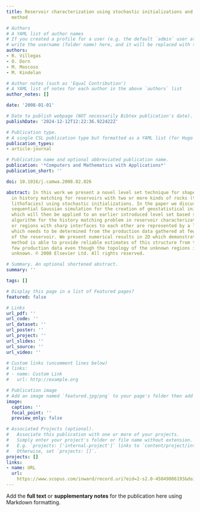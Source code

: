 ```yaml
---
title: Reservoir characterization using stochastic initializations and the level set
  method

# Authors
# A YAML list of author names
# If you created a profile for a user (e.g. the default `admin` user at `content/authors/admin/`), 
# write the username (folder name) here, and it will be replaced with their full name and linked to their profile.
authors:
- R. Villegas
- O. Dorn
- M. Moscoso
- M. Kindelan

# Author notes (such as 'Equal Contribution')
# A YAML list of notes for each author in the above `authors` list
author_notes: []

date: '2008-01-01'

# Date to publish webpage (NOT necessarily Bibtex publication's date).
publishDate: '2024-12-12T12:22:36.922422Z'

# Publication type.
# A single CSL publication type but formatted as a YAML list (for Hugo requirements).
publication_types:
- article-journal

# Publication name and optional abbreviated publication name.
publication: '*Computers and Mathematics with Applications*'
publication_short: ''

doi: 10.1016/j.camwa.2008.02.026

abstract: In this work we present a novel level set technique for shape reconstruction
  in history matching for reservoirs with two or more kinds of rocks (the so-called
  lithofacies) using stochastic initializations. In the paper we discuss the use of
  sequential Gaussian simulation for the creation of geostatistical initial guesses
  which will then be applied to an earlier introduced level set based shape reconstruction
  algorithm for the history matching problem in reservoir characterization. The shapes
  or regions with sharp interfaces to each other are represented by a level set function
  which needs to be determined from the production data gathered at few locations
  of the reservoir. We present numerical results in 2D which demonstrate that our
  method is able to provide reliable estimates of this structure from these relatively
  few production data even though the topology of the unknown regions is a priori
  unknown. © 2008 Elsevier Ltd. All rights reserved.

# Summary. An optional shortened abstract.
summary: ''

tags: []

# Display this page in a list of Featured pages?
featured: false

# Links
url_pdf: ''
url_code: ''
url_dataset: ''
url_poster: ''
url_project: ''
url_slides: ''
url_source: ''
url_video: ''

# Custom links (uncomment lines below)
# links:
# - name: Custom Link
#   url: http://example.org

# Publication image
# Add an image named `featured.jpg/png` to your page's folder then add a caption below.
image:
  caption: ''
  focal_point: ''
  preview_only: false

# Associated Projects (optional).
#   Associate this publication with one or more of your projects.
#   Simply enter your project's folder or file name without extension.
#   E.g. `projects: ['internal-project']` links to `content/project/internal-project/index.md`.
#   Otherwise, set `projects: []`.
projects: []
links:
- name: URL
  url: 
    https://www.scopus.com/inward/record.uri?eid=2-s2.0-45049086193&doi=10.1016%2fj.camwa.2008.02.026&partnerID=40&md5=566fd4db31fc7af3b8248b88fdaea092
---
```


Add the **full text** or **supplementary notes** for the publication here using Markdown formatting.
